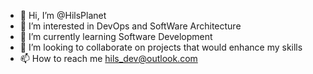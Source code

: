 - 👋 Hi, I’m @HilsPlanet
- 👀 I’m interested in DevOps and SoftWare Architecture
- 🌱 I’m currently learning Software Development
- 💞️ I’m looking to collaborate on projects that would enhance my skills
- 📫 How to reach me hils_dev@outlook.com

<!---
HilsPlanet/HilsPlanet is a ✨ special ✨ repository because its `README.md` (this file) appears on your GitHub profile.
You can click the Preview link to take a look at your changes.
--->
